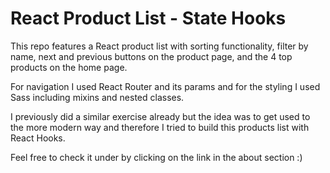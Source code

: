# React Product List - State Hooks

This repo features a React product list with sorting functionality, filter by name, next and previous buttons on the product page, and the 4 top products on the home page.

For navigation I used React Router and its params and for the styling I used Sass including mixins and nested classes.

I previously did a similar exercise already but the idea was to get used to the more modern way and therefore I tried to build this products list with React Hooks.

Feel free to check it under by clicking on the link in the about section :)
